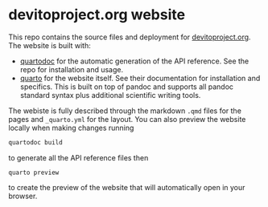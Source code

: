 # devitoproject.org website


This repo contains the source files and deployment for [devitoproject.org](devitoproject.org). The website is built with:

- [quartodoc](https://github.com/machow/quartodoc) for the automatic generation of the API reference. See the repo for installation and usage.
- [quarto](https://quarto.org/) for the website itself. See their documentation for installation and specifics. This is built on top of pandoc and supports all pandoc standard syntax plus additional scientific writing tools.


The webiste is fully described through the markdown `.qmd` files for the pages and `_quarto.yml` for the layout. You can also preview the website locally when making changes running 

```bash
quartodoc build
```

to generate all the API reference files then

```
quarto preview
```

to create the preview of the website that will automatically open in your browser.
